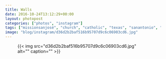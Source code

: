 ```yaml
---
title: Walls
date: 2016-10-24T13:12:29+00:00
layout: photopost
categories: ["photos", "instagram"]
tags: ["missionsanjosé", "church", "catholic", "texas", "sanantonio", "usa", "architecture"]
image: "blog/instagram/d36d2b2baf516b95707d9c6c06903cd6.jpg"
---
```


<figure class="photo photo--square">
  {{< img src="d36d2b2baf516b95707d9c6c06903cd6.jpg" alt="" caption="" >}}

</figure>



